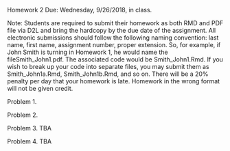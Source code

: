 Homework 2
Due: Wednesday, 9/26/2018, in class.

Note: Students are required to submit their homework as both RMD and PDF file via D2L and bring the hardcopy by the due date of the assignment.
All electronic submissions should follow the following naming convention: last name, first name, assignment number, proper extension. So, for example, if John Smith is turning in Homework 1, he would name the fileSmith_John1.pdf. The associated code would be Smith_John1.Rmd. If you wish to break up your code into separate files, you may submit them as Smith_John1a.Rmd, Smith_John1b.Rmd, and so on. There will be a 20% penalty per day that your homework is late. Homework in the wrong format will not be given credit.

Problem 1.

Problem 2. 

Problem 3. TBA

Problem 4. TBA
